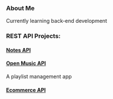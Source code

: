 ### About Me

Currently learning back-end development

### REST API Projects:

#### [Notes API](https://github.com/faisalhfz/notes-app-back-end)

#### [Open Music API](https://github.com/faisalhfz/open-music-api)

A playlist management app

#### [Ecommerce API]()

<!--
**faisalhfz/faisalhfz** is a ✨ _special_ ✨ repository because its `README.md` (this file) appears on your GitHub profile.

Here are some ideas to get you started:

- 🔭 I’m currently working on ...
- 🌱 I’m currently learning ...
- 👯 I’m looking to collaborate on ...
- 🤔 I’m looking for help with ...
- 💬 Ask me about ...
- 📫 How to reach me: ...
- 😄 Pronouns: ...
- ⚡ Fun fact: ...
-->

